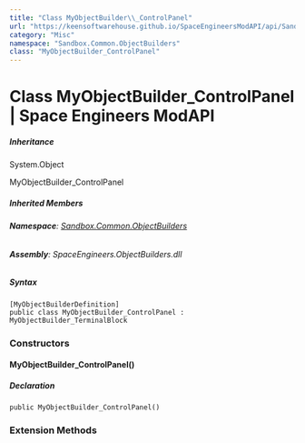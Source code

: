 ```yaml
---
title: "Class MyObjectBuilder\\_ControlPanel"
url: "https://keensoftwarehouse.github.io/SpaceEngineersModAPI/api/Sandbox.Common.ObjectBuilders.MyObjectBuilder_ControlPanel.html"
category: "Misc"
namespace: "Sandbox.Common.ObjectBuilders"
class: "MyObjectBuilder_ControlPanel"
---
```


# Class MyObjectBuilder\_ControlPanel | Space Engineers ModAPI

##### Inheritance

System.Object

MyObjectBuilder\_ControlPanel

##### Inherited Members

###### **Namespace**: [Sandbox.Common.ObjectBuilders](https://keensoftwarehouse.github.io/SpaceEngineersModAPI/api/Sandbox.Common.ObjectBuilders.html)

###### **Assembly**: SpaceEngineers.ObjectBuilders.dll

##### Syntax

```
[MyObjectBuilderDefinition]
public class MyObjectBuilder_ControlPanel : MyObjectBuilder_TerminalBlock
```

### Constructors

#### MyObjectBuilder\_ControlPanel()

##### Declaration

```
public MyObjectBuilder_ControlPanel()
```

### Extension Methods